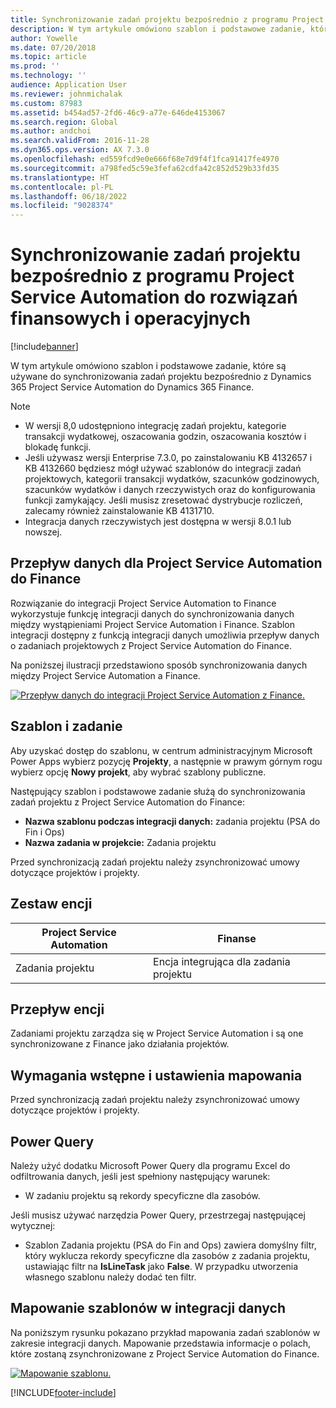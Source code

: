 ```yaml
---
title: Synchronizowanie zadań projektu bezpośrednio z programu Project Service Automation do rozwiązań finansowych i operacyjnych
description: W tym artykule omówiono szablon i podstawowe zadanie, które są używane do synchronizowania zadań projektu bezpośrednio z Microsoft Dynamics 365 Project Service Automation do Dynamics 365 Finance.
author: Yowelle
ms.date: 07/20/2018
ms.topic: article
ms.prod: ''
ms.technology: ''
audience: Application User
ms.reviewer: johnmichalak
ms.custom: 87983
ms.assetid: b454ad57-2fd6-46c9-a77e-646de4153067
ms.search.region: Global
ms.author: andchoi
ms.search.validFrom: 2016-11-28
ms.dyn365.ops.version: AX 7.3.0
ms.openlocfilehash: ed559fcd9e0e666f68e7d9f4f1fca91417fe4970
ms.sourcegitcommit: a798fed5c59e3fefa62cdfa42c852d529b33fd35
ms.translationtype: HT
ms.contentlocale: pl-PL
ms.lasthandoff: 06/18/2022
ms.locfileid: "9028374"
---
```

# <a name="synchronize-project-tasks-directly-from-project-service-automation-to-finance-and-operations"></a>Synchronizowanie zadań projektu bezpośrednio z programu Project Service Automation do rozwiązań finansowych i operacyjnych

[!include[banner](../includes/banner.md)]

W tym artykule omówiono szablon i podstawowe zadanie, które są używane do synchronizowania zadań projektu bezpośrednio z Dynamics 365 Project Service Automation do Dynamics 365 Finance.

> [!NOTE]
> - W wersji 8,0 udostępniono integrację zadań projektu, kategorie transakcji wydatkowej, oszacowania godzin, oszacowania kosztów i blokadę funkcji.
> - Jeśli używasz wersji Enterprise 7.3.0, po zainstalowaniu KB 4132657 i KB 4132660 będziesz mógł używać szablonów do integracji zadań projektowych, kategorii transakcji wydatków, szacunków godzinowych, szacunków wydatków i danych rzeczywistych oraz do konfigurowania funkcji zamykający. Jeśli musisz zresetować dystrybucje rozliczeń, zalecamy również zainstalowanie KB 4131710.
> - Integracja danych rzeczywistych jest dostępna w wersji 8.0.1 lub nowszej.

## <a name="data-flow-for-project-service-automation-to-finance"></a>Przepływ danych dla Project Service Automation do Finance

Rozwiązanie do integracji Project Service Automation to Finance wykorzystuje funkcję integracji danych do synchronizowania danych między wystąpieniami Project Service Automation i Finance. Szablon integracji dostępny z funkcją integracji danych umożliwia przepływ danych o zadaniach projektowych z Project Service Automation do Finance.

Na poniższej ilustracji przedstawiono sposób synchronizowania danych między Project Service Automation a Finance.

[![Przepływ danych do integracji Project Service Automation z Finance.](./media/ProjectTasksFlow.png)](./media/ProjectTasksFlow.png)

## <a name="template-and-task"></a>Szablon i zadanie

Aby uzyskać dostęp do szablonu, w centrum administracyjnym Microsoft Power Apps wybierz pozycję **Projekty**, a następnie w prawym górnym rogu wybierz opcję **Nowy projekt**, aby wybrać szablony publiczne.

Następujący szablon i podstawowe zadanie służą do synchronizowania zadań projektu z Project Service Automation do Finance:

- **Nazwa szablonu podczas integracji danych:** zadania projektu (PSA do Fin i Ops)
- **Nazwa zadania w projekcie:** Zadania projektu

Przed synchronizacją zadań projektu należy zsynchronizować umowy dotyczące projektów i projekty.

## <a name="entity-set"></a>Zestaw encji

| Project Service Automation | Finanse                             |
|----------------------------|-------------------------------------|
| Zadania projektu              | Encja integrująca dla zadania projektu |

## <a name="entity-flow"></a>Przepływ encji

Zadaniami projektu zarządza się w Project Service Automation i są one synchronizowane z Finance jako działania projektów.

## <a name="prerequisites-and-mapping-setup"></a>Wymagania wstępne i ustawienia mapowania

Przed synchronizacją zadań projektu należy zsynchronizować umowy dotyczące projektów i projekty.

## <a name="power-query"></a>Power Query

Należy użyć dodatku Microsoft Power Query dla programu Excel do odfiltrowania danych, jeśli jest spełniony następujący warunek:

- W zadaniu projektu są rekordy specyficzne dla zasobów.

Jeśli musisz używać narzędzia Power Query, przestrzegaj następującej wytycznej:

- Szablon Zadania projektu (PSA do Fin and Ops) zawiera domyślny filtr, który wyklucza rekordy specyficzne dla zasobów z zadania projektu, ustawiając filtr na **IsLineTask** jako **False**. W przypadku utworzenia własnego szablonu należy dodać ten filtr.

## <a name="template-mapping-in-data-integration"></a>Mapowanie szablonów w integracji danych

Na poniższym rysunku pokazano przykład mapowania zadań szablonów w zakresie integracji danych. Mapowanie przedstawia informacje o polach, które zostaną zsynchronizowane z Project Service Automation do Finance.

[![Mapowanie szablonu.](./media/ProjectTasksMapping.png)](./media/ProjectTasksMapping.png)


[!INCLUDE[footer-include](../includes/footer-banner.md)]
